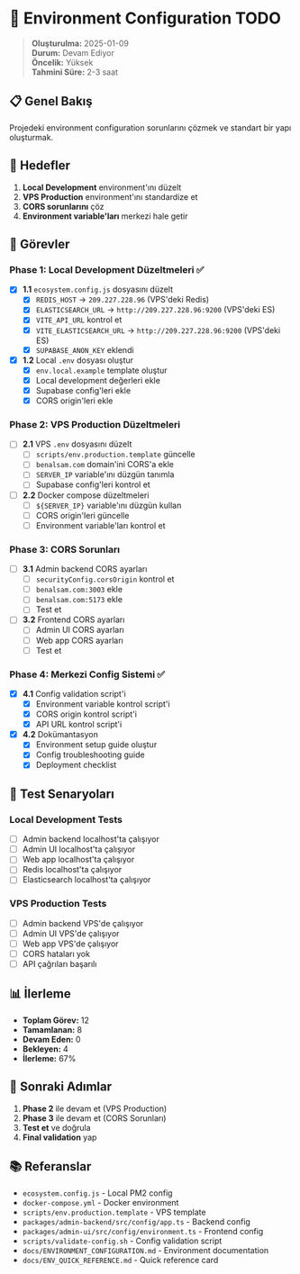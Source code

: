 # 🔧 Environment Configuration TODO

> **Oluşturulma:** 2025-01-09  
> **Durum:** Devam Ediyor  
> **Öncelik:** Yüksek  
> **Tahmini Süre:** 2-3 saat

## 📋 **Genel Bakış**

Projedeki environment configuration sorunlarını çözmek ve standart bir yapı oluşturmak.

## 🎯 **Hedefler**

1. **Local Development** environment'ını düzelt
2. **VPS Production** environment'ını standardize et
3. **CORS sorunlarını** çöz
4. **Environment variable'ları** merkezi hale getir

## 📝 **Görevler**

### **Phase 1: Local Development Düzeltmeleri** ✅
- [x] **1.1** `ecosystem.config.js` dosyasını düzelt
  - [x] `REDIS_HOST` → `209.227.228.96` (VPS'deki Redis)
  - [x] `ELASTICSEARCH_URL` → `http://209.227.228.96:9200` (VPS'deki ES)
  - [x] `VITE_API_URL` kontrol et
  - [x] `VITE_ELASTICSEARCH_URL` → `http://209.227.228.96:9200` (VPS'deki ES)
  - [x] `SUPABASE_ANON_KEY` eklendi

- [x] **1.2** Local `.env` dosyası oluştur
  - [x] `env.local.example` template oluştur
  - [x] Local development değerleri ekle
  - [x] Supabase config'leri ekle
  - [x] CORS origin'leri ekle

### **Phase 2: VPS Production Düzeltmeleri**
- [ ] **2.1** VPS `.env` dosyasını düzelt
  - [ ] `scripts/env.production.template` güncelle
  - [ ] `benalsam.com` domain'ini CORS'a ekle
  - [ ] `SERVER_IP` variable'ını düzgün tanımla
  - [ ] Supabase config'leri kontrol et

- [ ] **2.2** Docker compose düzeltmeleri
  - [ ] `${SERVER_IP}` variable'ını düzgün kullan
  - [ ] CORS origin'leri güncelle
  - [ ] Environment variable'ları kontrol et

### **Phase 3: CORS Sorunları**
- [ ] **3.1** Admin backend CORS ayarları
  - [ ] `securityConfig.corsOrigin` kontrol et
  - [ ] `benalsam.com:3003` ekle
  - [ ] `benalsam.com:5173` ekle
  - [ ] Test et

- [ ] **3.2** Frontend CORS ayarları
  - [ ] Admin UI CORS ayarları
  - [ ] Web app CORS ayarları
  - [ ] Test et

### **Phase 4: Merkezi Config Sistemi** ✅
- [x] **4.1** Config validation script'i
  - [x] Environment variable kontrol script'i
  - [x] CORS origin kontrol script'i
  - [x] API URL kontrol script'i

- [x] **4.2** Dokümantasyon
  - [x] Environment setup guide oluştur
  - [x] Config troubleshooting guide
  - [x] Deployment checklist

## 🧪 **Test Senaryoları**

### **Local Development Tests**
- [ ] Admin backend localhost'ta çalışıyor
- [ ] Admin UI localhost'ta çalışıyor
- [ ] Web app localhost'ta çalışıyor
- [ ] Redis localhost'ta çalışıyor
- [ ] Elasticsearch localhost'ta çalışıyor

### **VPS Production Tests**
- [ ] Admin backend VPS'de çalışıyor
- [ ] Admin UI VPS'de çalışıyor
- [ ] Web app VPS'de çalışıyor
- [ ] CORS hataları yok
- [ ] API çağrıları başarılı

## 📊 **İlerleme**

- **Toplam Görev:** 12
- **Tamamlanan:** 8
- **Devam Eden:** 0
- **Bekleyen:** 4
- **İlerleme:** 67%

## 🔄 **Sonraki Adımlar**

1. **Phase 2** ile devam et (VPS Production)
2. **Phase 3** ile devam et (CORS Sorunları)
3. **Test et** ve doğrula
4. **Final validation** yap

## 📚 **Referanslar**

- `ecosystem.config.js` - Local PM2 config
- `docker-compose.yml` - Docker environment
- `scripts/env.production.template` - VPS template
- `packages/admin-backend/src/config/app.ts` - Backend config
- `packages/admin-ui/src/config/environment.ts` - Frontend config
- `scripts/validate-config.sh` - Config validation script
- `docs/ENVIRONMENT_CONFIGURATION.md` - Environment documentation
- `docs/ENV_QUICK_REFERENCE.md` - Quick reference card 
